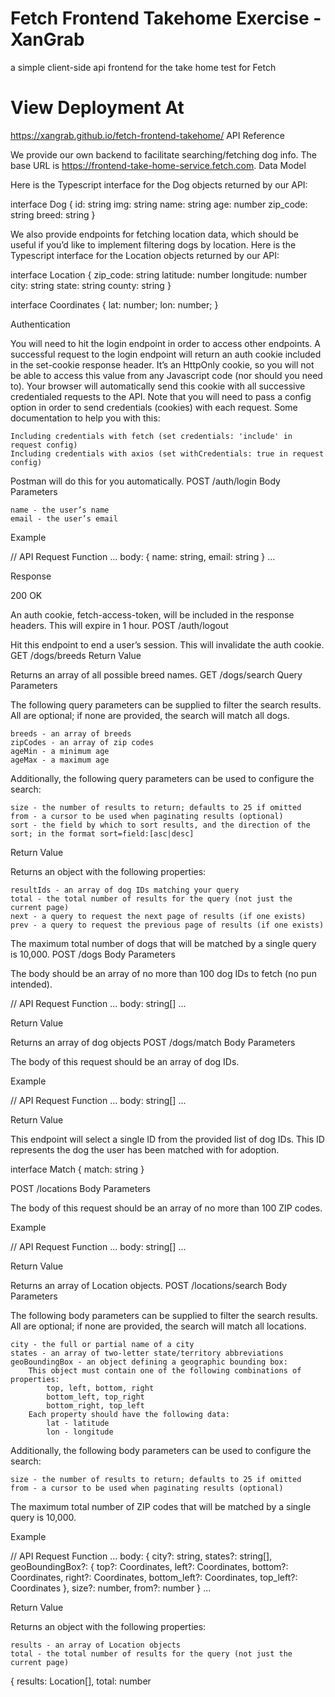 # Fetch Frontend Takehome Exercise - XanGrab

a simple client-side api frontend for the take home test for Fetch

# View Deployment At

https://xangrab.github.io/fetch-frontend-takehome/
API Reference

We provide our own backend to facilitate searching/fetching dog info. The base URL is https://frontend-take-home-service.fetch.com.
Data Model

Here is the Typescript interface for the Dog objects returned by our API:

interface Dog {
    id: string
    img: string
    name: string
    age: number
    zip_code: string
    breed: string
}

We also provide endpoints for fetching location data, which should be useful if you’d like to implement filtering dogs by location. Here is the Typescript interface for the Location objects returned by our API:

interface Location {
    zip_code: string
    latitude: number
    longitude: number
    city: string
    state: string
    county: string
}

interface Coordinates {
    lat: number;
    lon: number;
}

Authentication

You will need to hit the login endpoint in order to access other endpoints. A successful request to the login endpoint will return an auth cookie included in the set-cookie response header. It’s an HttpOnly cookie, so you will not be able to access this value from any Javascript code (nor should you need to). Your browser will automatically send this cookie with all successive credentialed requests to the API. Note that you will need to pass a config option in order to send credentials (cookies) with each request. Some documentation to help you with this:

    Including credentials with fetch (set credentials: 'include' in request config)
    Including credentials with axios (set withCredentials: true in request config)

Postman will do this for you automatically.
POST /auth/login
Body Parameters

    name - the user’s name
    email - the user’s email

Example

// API Request Function
...
body: {
    name: string,
    email: string
}
...

Response

200 OK

An auth cookie, fetch-access-token, will be included in the response headers. This will expire in 1 hour.
POST /auth/logout

Hit this endpoint to end a user’s session. This will invalidate the auth cookie.
GET /dogs/breeds
Return Value

Returns an array of all possible breed names.
GET /dogs/search
Query Parameters

The following query parameters can be supplied to filter the search results. All are optional; if none are provided, the search will match all dogs.

    breeds - an array of breeds
    zipCodes - an array of zip codes
    ageMin - a minimum age
    ageMax - a maximum age

Additionally, the following query parameters can be used to configure the search:

    size - the number of results to return; defaults to 25 if omitted
    from - a cursor to be used when paginating results (optional)
    sort - the field by which to sort results, and the direction of the sort; in the format sort=field:[asc|desc]

Return Value

Returns an object with the following properties:

    resultIds - an array of dog IDs matching your query
    total - the total number of results for the query (not just the current page)
    next - a query to request the next page of results (if one exists)
    prev - a query to request the previous page of results (if one exists)

The maximum total number of dogs that will be matched by a single query is 10,000.
POST /dogs
Body Parameters

The body should be an array of no more than 100 dog IDs to fetch (no pun intended).

// API Request Function
...
body: string[]
...

Return Value

Returns an array of dog objects
POST /dogs/match
Body Parameters

The body of this request should be an array of dog IDs.

Example

// API Request Function
...
body: string[]
...

Return Value

This endpoint will select a single ID from the provided list of dog IDs. This ID represents the dog the user has been matched with for adoption.

interface Match {
    match: string
}

POST /locations
Body Parameters

The body of this request should be an array of no more than 100 ZIP codes.

Example

// API Request Function
...
body: string[]
...

Return Value

Returns an array of Location objects.
POST /locations/search
Body Parameters

The following body parameters can be supplied to filter the search results. All are optional; if none are provided, the search will match all locations.

    city - the full or partial name of a city
    states - an array of two-letter state/territory abbreviations
    geoBoundingBox - an object defining a geographic bounding box:
        This object must contain one of the following combinations of properties:
            top, left, bottom, right
            bottom_left, top_right
            bottom_right, top_left
        Each property should have the following data:
            lat - latitude
            lon - longitude

Additionally, the following body parameters can be used to configure the search:

    size - the number of results to return; defaults to 25 if omitted
    from - a cursor to be used when paginating results (optional)

The maximum total number of ZIP codes that will be matched by a single query is 10,000.

Example

// API Request Function
...
body: {
    city?: string,
    states?: string[],
    geoBoundingBox?: {
        top?: Coordinates,
        left?: Coordinates,
        bottom?: Coordinates,
        right?: Coordinates,
        bottom_left?: Coordinates,
        top_left?: Coordinates
    },
    size?: number,
    from?: number
}
...

Return Value

Returns an object with the following properties:

    results - an array of Location objects
    total - the total number of results for the query (not just the current page)

{
    results: Location[],
    total: number
